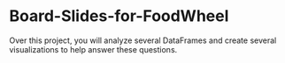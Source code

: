 # Board-Slides-for-FoodWheel
Over this project, you will analyze several DataFrames and create several visualizations to help answer these questions.
